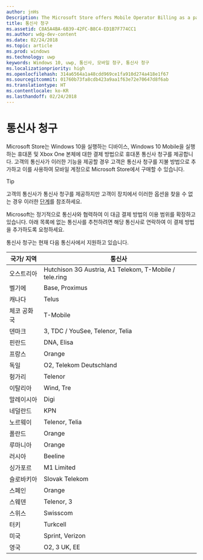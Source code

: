```yaml
---
author: jnHs
Description: The Microsoft Store offers Mobile Operator Billing as a payment method for mobile operators who support this capability.
title: 통신사 청구
ms.assetid: C8A5A4BA-6B39-42FC-B8C4-ED1B7F774CC1
ms.author: wdg-dev-content
ms.date: 02/24/2018
ms.topic: article
ms.prod: windows
ms.technology: uwp
keywords: Windows 10, uwp, 통신사, 모바일 청구, 통신사 청구
ms.localizationpriority: high
ms.openlocfilehash: 314a6564a1a48cdd969ce1fa910d274a418e1f67
ms.sourcegitcommit: 01760b73fa8cdb423a9aa1f63e72e70647d8f6ab
ms.translationtype: HT
ms.contentlocale: ko-KR
ms.lasthandoff: 02/24/2018
---
```

# <a name="mobile-operator-billing"></a>통신사 청구


Microsoft Store는 Windows 10을 실행하는 디바이스, Windows 10 Mobile을 실행하는 휴대폰 및 Xbox One 본체에 대한 결제 방법으로 휴대폰 통신사 청구를 제공합니다. 고객의 통신사가 이러한 기능을 제공할 경우 고객은 통신사 청구를 지불 방법으로 추가하고 이를 사용하여 모바일 계정으로 Microsoft Store에서 구매할 수 있습니다.

> [!TIP]
>  고객의 통신사가 통신사 청구를 제공하지만 고객이 장치에서 이러한 옵션을 찾을 수 없는 경우 이러한 [단계](http://go.microsoft.com/fwlink/p/?LinkId=523993)를 참조하세요.

Microsoft는 정기적으로 통신사와 협력하여 이 대금 결제 방법의 이용 범위를 확장하고 있습니다. 아래 목록에 없는 통신사를 추천하려면 해당 통신사로 연락하여 이 결제 방법을 추가하도록 요청하세요.

통신사 청구는 현재 다음 통신사에서 지원하고 있습니다.

| 국가/ 지역  | 통신사                 |
|-----------------|----------------------------------|
| 오스트리아         | Hutchison 3G Austria, A1 Telekom, T-Mobile / tele.ring  |
| 벨기에         | Base, Proximus                   |
| 캐나다          | Telus                            |
| 체코 공화국  | T-Mobile                         |
| 덴마크         | 3, TDC / YouSee, Telenor, Telia  |
| 핀란드         | DNA, Elisa                       |
| 프랑스          | Orange                           |
| 독일         | O2, Telekom Deutschland          |
| 헝가리         | Telenor                          |
| 이탈리아           | Wind, Tre                        |
| 말레이시아        | Digi                             |
| 네덜란드     | KPN                              |
| 노르웨이          | Telenor, Telia                   |
| 폴란드          | Orange                           |
| 루마니아         | Orange                           |
| 러시아          | Beeline                          |
| 싱가포르       | M1 Limited                       |
| 슬로바키아        | Slovak Telekom                   |
| 스페인           | Orange                           |
| 스웨덴          | Telenor, 3                       |
| 스위스     | Swisscom                         |
| 터키          | Turkcell                         |
| 미국   | Sprint, Verizon                  |
| 영국  | O2, 3 UK, EE                     |

 



 


 

 




